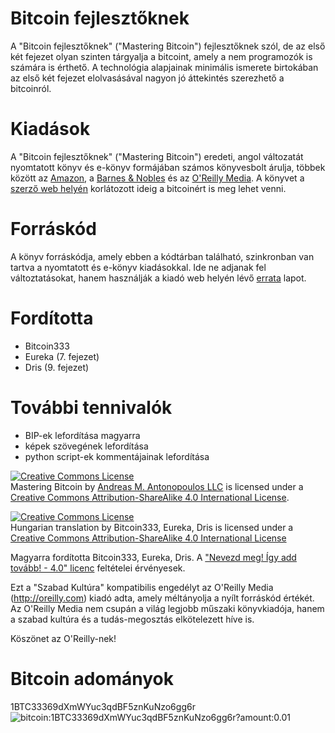 # Bitcoin fejlesztőknek

A "Bitcoin fejlesztőknek" ("Mastering Bitcoin") fejlesztőknek szól, de az első két fejezet olyan szinten tárgyalja a bitcoint, amely a nem programozók is számára is érthető. A technológia alapjainak minimális ismerete birtokában az első két fejezet elolvasásával nagyon jó áttekintés szerezhető a bitcoinról.

# Kiadások

A "Bitcoin fejlesztőknek" ("Mastering Bitcoin") eredeti, angol változatát nyomtatott könyv és e-könyv formájában számos könyvesbolt árulja, többek között az [Amazon](http://www.amazon.com/Mastering-Bitcoin-Unlocking-Digital-Crypto-Currencies/dp/1449374042), a [Barnes & Nobles](http://www.barnesandnoble.com/w/mastering-bitcoin-andreas-m-antonopoulos/1119253039?ean=9781449374044) és az [O'Reilly Media](http://shop.oreilly.com/product/0636920032281.do). A könyvet a [szerző web helyén](http://bitcoinbook.info) korlátozott ideig a bitcoinért is meg lehet venni.

# Forráskód

A könyv forráskódja, amely ebben a kódtárban található, szinkronban van tartva a nyomtatott és e-könyv kiadásokkal. Ide ne adjanak fel változtatásokat, hanem használják a kiadó web helyén lévő [errata](http://www.oreilly.com/catalog/errata.csp?isbn=0636920032281) lapot.

# Fordította

* Bitcoin333
* Eureka (7. fejezet)
* Dris (9. fejezet)

# További tennivalók

* BIP-ek lefordítása magyarra
* képek szövegének lefordítása
* python script-ek kommentájainak lefordítása

<a rel="license" href="http://creativecommons.org/licenses/by-sa/4.0/"><img alt="Creative Commons License" style="border-width:0" src="https://i.creativecommons.org/l/by-sa/4.0/88x31.png" /></a>
<br />
<span xmlns:dct="http://purl.org/dc/terms/" href="http://purl.org/dc/dcmitype/Text" property="dct:title" rel="dct:type">Mastering Bitcoin</span> by <a xmlns:cc="http://creativecommons.org/ns#" href="http://antonopoulos.com/" property="cc:attributionName" rel="cc:attributionURL">Andreas M. Antonopoulos LLC</a> is licensed under a <a rel="license" href="http://creativecommons.org/licenses/by-sa/4.0/">Creative Commons Attribution-ShareAlike 4.0 International License</a>.

<a rel="license" href="http://creativecommons.org/licenses/by-sa/4.0/deed.hu"><img alt="Creative Commons License" style="border-width:0" src="https://i.creativecommons.org/l/by-sa/4.0/88x31.png" /></a>
<br />
Hungarian translation by Bitcoin333, Eureka, Dris is licensed under a <a rel="license" href="http://creativecommons.org/licenses/by-sa/4.0/">Creative Commons Attribution-ShareAlike 4.0 International License</a>

Magyarra fordította Bitcoin333, Eureka, Dris. A <a rel="license" href="http://creativecommons.org/licenses/by-sa/4.0/deed.hu">"Nevezd meg! Így add tovább! - 4.0" licenc</a> feltételei érvényesek.

Ezt a "Szabad Kultúra" kompatibilis engedélyt az O'Reilly Media (http://oreilly.com) kiadó adta, amely méltányolja a nyílt forráskód értékét. Az O'Reilly Media nem csupán a világ legjobb műszaki könyvkiadója, hanem a szabad kultúra és a tudás-megosztás elkötelezett híve is.

Köszönet az O'Reilly-nek!

# Bitcoin adományok
1BTC33369dXmWYuc3qdBF5znKuNzo6gg6r
<br />
<img alt="bitcoin:1BTC33369dXmWYuc3qdBF5znKuNzo6gg6r?amount:0.01" style="border-width:0" src="file:///1BTC33369dXmWYuc3qdBF5znKuNzo6gg6r.png" />

